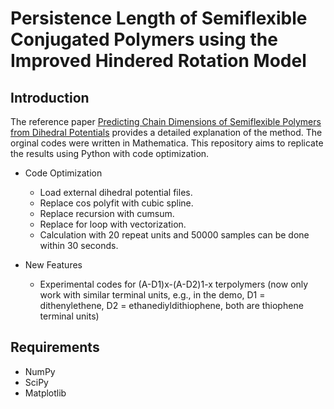 # Persistence Length of Semiflexible Conjugated Polymers using the Improved Hindered Rotation Model

## Introduction

The reference paper [Predicting Chain Dimensions of Semiflexible Polymers from Dihedral Potentials](https://doi.org/10.1021/ma500923r) provides a detailed explanation of the method. The orginal codes were written in Mathematica. This repository aims to replicate the results using Python with code optimization.

* Code Optimization

  - Load external dihedral potential files.
  - Replace cos polyfit with cubic spline.
  - Replace recursion with cumsum.
  - Replace for loop with vectorization.
  - Calculation with 20 repeat units and 50000 samples can be done within 30 seconds.
* New Features
  - Experimental codes for (A-D1)x-(A-D2)1-x terpolymers (now only work with similar terminal units, e.g., in the demo, D1 = dithenylethene, D2 = ethanediyldithiophene, both are thiophene terminal units)

## Requirements

- NumPy
- SciPy
- Matplotlib

